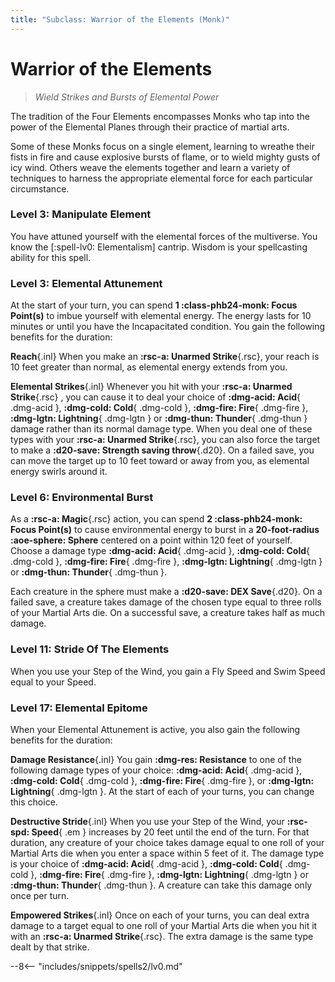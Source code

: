 ```yaml
---
title: "Subclass: Warrior of the Elements (Monk)"
---
```


<p style="display:none">
Wield Strikes and Bursts of Elemental Power
</p>

# Warrior of the Elements

> *Wield Strikes and Bursts of Elemental Power*

The tradition of the Four Elements encompasses Monks who tap into the power of the Elemental Planes through their practice of martial arts.

Some of these Monks focus on a single element, learning to wreathe their fists in fire and cause explosive bursts of flame, or to wield mighty gusts of icy wind. Others weave the elements together and learn a variety of techniques to harness the appropriate elemental force for each particular circumstance.

### Level 3: Manipulate Element

You have attuned yourself with the elemental forces of the multiverse. You know the [:spell-lv0: Elementalism] cantrip. Wisdom is your spellcasting ability for this spell.

### Level 3: Elemental Attunement

At the start of your turn, you can spend **1 :class-phb24-monk: Focus Point(s)** to imbue yourself with elemental energy. The energy lasts for 10 minutes or until you have the Incapacitated condition. You gain the following benefits for the duration:

**Reach**{.inl} When you make an **:rsc-a: Unarmed Strike**{.rsc}, your reach is 10 feet greater than normal, as elemental energy extends from you.
 
**Elemental Strikes**{.inl} Whenever you hit with your **:rsc-a: Unarmed Strike**{.rsc} , you can cause it to deal your choice of **:dmg-acid: Acid**{ .dmg-acid }, **:dmg-cold: Cold**{ .dmg-cold }, **:dmg-fire: Fire**{ .dmg-fire }, **:dmg-lgtn: Lightning**{ .dmg-lgtn } or **:dmg-thun: Thunder**{ .dmg-thun } damage rather than its normal damage type. When you deal one of these types with your **:rsc-a: Unarmed Strike**{.rsc}, you can also force the target to make a **:d20-save: Strength saving throw**{.d20}. On a failed save, you can move the target up to 10 feet toward or away from you, as elemental energy swirls around it.

### Level 6: Environmental Burst

As a **:rsc-a: Magic**{.rsc} action, you can spend **2 :class-phb24-monk: Focus Point(s)** to cause environmental energy to burst in a **20-foot-radius :aoe-sphere: Sphere** centered on a point within 120 feet of yourself. Choose a damage type **:dmg-acid: Acid**{ .dmg-acid }, **:dmg-cold: Cold**{ .dmg-cold }, **:dmg-fire: Fire**{ .dmg-fire }, **:dmg-lgtn: Lightning**{ .dmg-lgtn } or **:dmg-thun: Thunder**{ .dmg-thun }.

Each creature in the sphere must make a **:d20-save: DEX Save**{.d20}. On a failed save, a creature takes damage of the chosen type equal to three rolls of your Martial Arts die. On a successful save, a creature takes half as much damage.

### Level 11: Stride Of The Elements

When you use your Step of the Wind, you gain a Fly Speed and Swim Speed equal to your Speed.

### Level 17: Elemental Epitome

When your Elemental Attunement is active, you also gain the following benefits for the duration:

**Damage Resistance**{.inl} You gain **:dmg-res: Resistance** to one of the following damage types of your choice: **:dmg-acid: Acid**{ .dmg-acid }, **:dmg-cold: Cold**{ .dmg-cold }, **:dmg-fire: Fire**{ .dmg-fire }, or **:dmg-lgtn: Lightning**{ .dmg-lgtn }. At the start of each of your turns, you can change this choice.

**Destructive Stride**{.inl} When you use your Step of the Wind, your **:rsc-spd: Speed**{ .em } increases by 20 feet until the end of the turn. For that duration, any creature of your choice takes damage equal to one roll of your Martial Arts die when you enter a space within 5 feet of it. The damage type is your choice of **:dmg-acid: Acid**{ .dmg-acid }, **:dmg-cold: Cold**{ .dmg-cold }, **:dmg-fire: Fire**{ .dmg-fire }, **:dmg-lgtn: Lightning**{ .dmg-lgtn } or **:dmg-thun: Thunder**{ .dmg-thun }. A creature can take this damage only once per turn.

**Empowered Strikes**{.inl} Once on each of your turns, you can deal extra damage to a target equal to one roll of your Martial Arts die when you hit it with an **:rsc-a: Unarmed Strike**{.rsc}. The extra damage is the same type dealt by that strike.

--8<-- "includes/snippets/spells2/lv0.md"